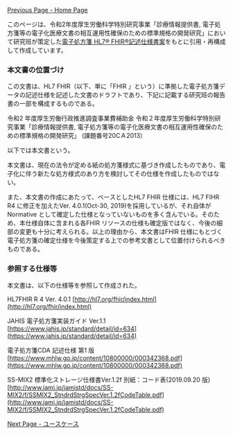 [Previous Page - Home Page](index.html)

このページは、令和2年度厚生労働科学特別研究事業「診療情報提供書, 電子処方箋等の電子化医療文書の相互運用性確保のための標準規格の開発研究」において研究班が策定した<a href="https://std.jpfhir.jp/wp-content/uploads/2021/04/ePresctiption20210329Rel.zip">電子処方箋 HL7® FHIR®記述仕様書案</a>をもとに引用・再構成して作成しています。

### 本文書の位置づけ
この文書は、HL7 FHIR（以下、単に「FHIR 」という）に準拠した電子処方箋データの記述仕様を記述した文書のドラフトであり、下記に記載する研究班の報告書の一部を構成するものである。

令和2 年度厚生労働行政推進調査事業費補助金 令和２年度厚生労働科学特別研究事業「診療情報提供書, 電子処方箋等の電子化医療文書の相互運用性確保のための標準規格の開発研究」 (課題番号20ⅭＡ2013）

以下では本文書という。

本文書は、現在の法令が定める紙の処方箋様式に基づき作成したものであり、電子化に伴う新たな処方様式のあり方を検討してその仕様を作成したものではない。

また、本文書の作成にあたって、ベースとしたHL7 FHIR 仕様には、HL7 FIHR R4 に修正を加えたVer. 4.0.1(Oct-30, 2019)を採用しているが、それ自体がNormative として確定した仕様となっていないものを多く含んでいる。そのため、本仕様自体に含まれる各FHIR リソースの仕様も確定版ではなく、今後の細部の変更も十分に考えられる。以上の理由から、本文書はFHIR 仕様にもとづく電子処方箋の確定仕様を今後策定する上での参考文書として位置付けられるべきものである。

### 参照する仕様等
本文書は、以下の仕様等を参照して作成された。

HL7FHIR R 4 Ver. 4.0.1 [http://hl7.org/fhir/index.html](http://hl7.org/fhir/index.html)

JAHIS 電子処方箋実装ガイド Ver.1.1
[https://www.jahis.jp/standard/detail/id=634](https://www.jahis.jp/standard/detail/id=634)

電子処方箋CDA 記述仕様 第1 版
[https://www.mhlw.go.jp/content/10800000/000342368.pdf](https://www.mhlw.go.jp/content/10800000/000342368.pdf)

SS-MIX2 標準化ストレージ仕様書Ver.1.2f 別紙：コード表(2019.09.20 版)
[http://www.jami.jp/jamistd/docs/SS-MIX2/f/SSMIX2_StndrdStrgSpecVer.1.2fCodeTable.pdf](http://www.jami.jp/jamistd/docs/SS-MIX2/f/SSMIX2_StndrdStrgSpecVer.1.2fCodeTable.pdf)


[Next Page - ユースケース](usecase.html)